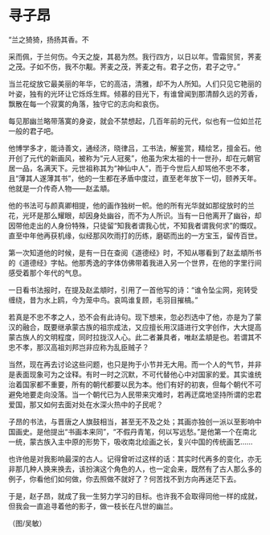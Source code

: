# 寻子昂

“兰之猗猗，扬扬其香。不 

采而佩，于兰何伤。今天之旋，其曷为然。我行四方，以日以年。雪霜贸贸，荠麦之茂。子如不伤，我不尔觏。荠麦之茂，荠麦之有。君子之伤，君子之守。” 

当兰花绽放它最美丽的年华，它的高洁，清雅，却不为人所知。人们只见它艳丽的叶姿，独有的光环让它烁烁生辉。倾慕的目光下，有谁曾闻到那清醇久远的芳香，飘散在每一个寂寞的角落，独守它的志向和哀伤。 

每见那幽兰略带落寞的身姿，就会不禁想起，几百年前的元代，似也有一位如兰花一般的君子吧。 

他博学多才，能诗善文，通经济，晓律吕，工书法，解鉴赏，精绘艺，擅金石。他开创了元代的新画风，被称为“元人冠冕”，他虽为宋太祖的十一世孙，却在元朝官居一品，名满天下。元世祖称其为“神仙中人”，而于今世后人却骂他不忠不孝，且“薄其人遂薄其书”，他的一生都在矛盾中度过，直至老年放下一切，颐养天年。他就是一介传奇人物——赵孟頫。 

他的书法可与颜真卿相提，他的画作独树一帜。他的所有光华就如那绽放时的兰花，光环是那么耀眼，却因身处幽谷，而不为人所识。当有一日他离开了幽谷，却因带他走出的人身份特殊，只徒留“知我者谓我心忧，不知我者谓我何求”的慨叹。直至中年他再获机缘，似经那风吹雨打的历练，磨砺而出的一方宝玉，留传百世。 

第一次知道他的时候，是有一日在查阅《道德经》时，不知从哪看到了赵孟頫所书的《道德经》字帖。他那秀逸的字体仿佛带着我进入另一个世界，在他的字里行间感受着那个年代的气息。 

一日看书法报时，在提及赵孟頫时，引用了一首他写的诗：“谁令坠尘网，宛转受缠绕，昔为水上鸥，今为笼中鸟。哀鸣谁复顾，毛羽目摧槁。” 

若真是不忠不孝之人，恐不会有此诗句。现下想来，忽必烈选中了他，亦是为了蒙汉的融合，既要继承蒙古族的祖宗成法，又应擅长用汉語进行文字创作，大大提高蒙古族人的文明程度，同时拉拢汉人心。此二者兼具者，唯赵孟頫是也。若谓其不忠不孝，那汉高祖刘邦岂非应称为乱臣贼子？ 

当然，现在再去讨论这些问题，也只是拘于小节并无大用。而一个人的气节，并非是表面现象可为之诠释。有时一时之沉默，不可代替他心中对国家的爱。其实谁统治着国家都不重要，所有的朝代都要以民为本。他们有好的初衷，但每个朝代不可避免地要走向没落。当一个朝代已为人民带来灾难时，若再迂腐地坚持所谓的忠君爱国，那又如何去面对处在水深火热中的子民呢？ 

子昂的书法，与晋唐之人旗鼓相当，甚至无不及之处；其画亦独创一派以至影响中国画史。是他提出“书画本来同”，“不假丹青笔，何以写远愁。”是他第一个在南北一统，蒙古族入主中原的形势下，吸收南北绘画之长，复兴中国的传统画艺…… 

也许他是对我影响最深的古人。记得曾听过这样的话：其实时代再多的变化，亦无非那几种人换来换去，该扮演这个角色的人，也一定会来，既然有了古人那么多的例子，你看他们如何做，你去照做不就好了？何苦找不到方向再迷茫下去。 

于是，赵子昂，就成了我一生努力学习的目标。也许我不会取得同他一样的成就，但我会一直追寻着他的影子，做一枝长在凡世的幽兰。 

（图/吴敏）